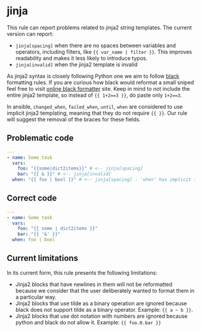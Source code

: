 # jinja

This rule can report problems related to jinja2 string templates. The current
version can report:

- `jinja[spacing]` when there are no spaces between variables
  and operators, including filters, like `{{ var_name | filter }}`. This
  improves readability and makes it less likely to introduce typos.
- `jinja[invalid]` when the jinja2 template is invalid

As jinja2 syntax is closely following Python one we aim to follow
[black](https://black.readthedocs.io/en/stable/) formatting rules. If you are
curious how black would reformat a small sniped feel free to visit
[online black formatter](https://black.vercel.app/) site. Keep in mind to not
include the entire jinja2 template, so instead of `{{ 1+2==3 }}`, do paste
only `1+2==3`.

In ansible, `changed_when`, `failed_when`, `until`, `when` are considered to
use implicit jinja2 templating, meaning that they do not require `{{ }}`. Our
rule will suggest the removal of the braces for these fields.

## Problematic code

```yaml
---
- name: Some task
  vars:
    foo: "{{some|dict2items}}" # <-- jinja[spacing]
    bar: "{{ & }}" # <-- jinja[invalid]
  when: "{{ foo | bool }}" # <-- jinja[spacing] - 'when' has implicit templating
```

## Correct code

```yaml
---
- name: Some task
  vars:
    foo: "{{ some | dict2items }}"
    bar: "{{ '&' }}"
  when: foo | bool
```

## Current limitations

In its current form, this rule presents the following limitations:

- Jinja2 blocks that have newlines in them will not be reformatted because we
  consider that the user deliberately wanted to format them in a particular way.
- Jinja2 blocks that use tilde as a binary operation are ignored because black
  does not support tilde as a binary operator. Example: `{{ a ~ b }}`.
- Jinja2 blocks that use dot notation with numbers are ignored because python
  and black do not allow it. Example: `{{ foo.0.bar }}`
